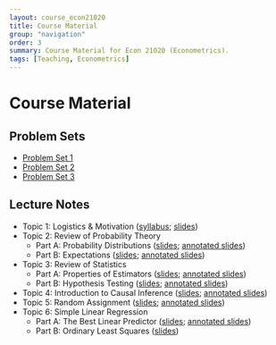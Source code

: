 ```yaml
---
layout: course_econ21020
title: Course Material
group: "navigation"
order: 3
summary: Course Material for Econ 21020 (Econometrics).
tags: [Teaching, Econometrics]
---
```


# Course Material

## Problem Sets
- [Problem Set 1](/assets/teaching/Spring2022-Econ-21020/Econ_21020_pset1.pdf)
- [Problem Set 2](/assets/teaching/Spring2022-Econ-21020/Econ_21020_pset2.pdf)
- [Problem Set 3](/assets/teaching/Spring2022-Econ-21020/Econ_21020_pset3.pdf)

## Lecture Notes
- Topic 1: Logistics & Motivation ([syllabus](/assets/teaching/Spring2022-Econ-21020/Econ_21020_syllabus.pdf); [slides](/assets/teaching/Spring2022-Econ-21020/Econ_21020_lecture_1.pdf))
- Topic 2: Review of Probability Theory
    - Part A: Probability Distributions ([slides](/assets/teaching/Spring2022-Econ-21020/Econ_21020_lecture_2A.pdf); [annotated slides](/assets/teaching/Spring2022-Econ-21020/Econ_21020_lecture_2A_annotated.pdf))
    - Part B: Expectations ([slides](/assets/teaching/Spring2022-Econ-21020/Econ_21020_lecture_2B.pdf); [annotated slides](/assets/teaching/Spring2022-Econ-21020/Econ_21020_lecture_2B_annotated.pdf))
- Topic 3: Review of Statistics
    - Part A: Properties of Estimators ([slides](/assets/teaching/Spring2022-Econ-21020/Econ_21020_lecture_3A.pdf); [annotated slides](/assets/teaching/Spring2022-Econ-21020/Econ_21020_lecture_3A_annotated.pdf))
    - Part B: Hypothesis Testing ([slides](/assets/teaching/Spring2022-Econ-21020/Econ_21020_lecture_3B.pdf); [annotated slides](/assets/teaching/Spring2022-Econ-21020/Econ_21020_lecture_3B_annotated.pdf))
- Topic 4: Introduction to Causal Inference ([slides](/assets/teaching/Spring2022-Econ-21020/Econ_21020_lecture_4.pdf); [annotated slides](/assets/teaching/Spring2022-Econ-21020/Econ_21020_lecture_4_annotated.pdf))
- Topic 5: Random Assignment ([slides](/assets/teaching/Spring2022-Econ-21020/Econ_21020_lecture_5.pdf); [annotated slides](/assets/teaching/Spring2022-Econ-21020/Econ_21020_lecture_5_annotated.pdf))
- Topic 6: Simple Linear Regression
    - Part A: The Best Linear Predictor ([slides](/assets/teaching/Spring2022-Econ-21020/Econ_21020_lecture_6A.pdf); [annotated slides](/assets/teaching/Spring2022-Econ-21020/Econ_21020_lecture_6A_annotated.pdf))
    - Part B: Ordinary Least Squares ([slides](/assets/teaching/Spring2022-Econ-21020/Econ_21020_lecture_6B.pdf))